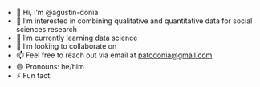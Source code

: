 - 👋 Hi, I’m @agustin-donia
- 👀 I’m interested in combining qualitative and quantitative data for social sciences research
- 🌱 I’m currently learning data science
- 💞️ I’m looking to collaborate on 
- 📫 Feel free to reach out via email at patodonia@gmail.com
- 😄 Pronouns: he/him
- ⚡ Fun fact:

<!---
agustin-donia/agustin-donia is a ✨ special ✨ repository because its `README.md` (this file) appears on your GitHub profile.
You can click the Preview link to take a look at your changes.
--->
